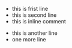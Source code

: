 - this is frist line
-  this is second line
  - this is inline comment
* this is another line
* one more line
